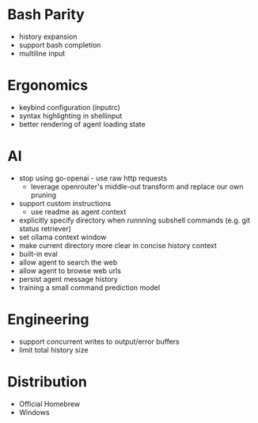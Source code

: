 # Bash Parity

- history expansion
- support bash completion
- multiline input

# Ergonomics

- keybind configuration (inputrc)
- syntax highlighting in shellinput
- better rendering of agent loading state

# AI

- stop using go-openai - use raw http requests
  - leverage openrouter's middle-out transform and replace our own pruning
- support custom instructions
  - use readme as agent context
- explicitly specify directory when runnning subshell commands (e.g. git status retriever)
- set ollama context window
- make current directory more clear in concise history context
- built-in eval
- allow agent to search the web
- allow agent to browse web urls
- persist agent message history
- training a small command prediction model

# Engineering

- support concurrent writes to output/error buffers
- limit total history size

# Distribution

- Official Homebrew
- Windows
